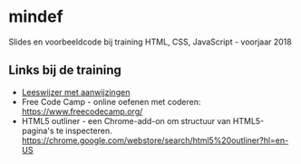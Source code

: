 # mindef

Slides en voorbeeldcode bij training HTML, CSS, JavaScript - voorjaar 2018

## Links bij de training

*   [Leeswijzer met aanwijzingen](leeswijzer/README.md)
*   Free Code Camp - online oefenen met coderen: https://www.freecodecamp.org/
*   HTML5 outliner - een Chrome-add-on om structuur van HTML5-pagina's te inspecteren. https://chrome.google.com/webstore/search/html5%20outliner?hl=en-US
